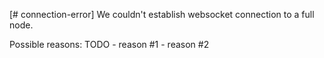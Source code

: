 [# connection-error] We couldn't establish websocket connection to a full node.

Possible reasons: TODO - reason #1 - reason #2